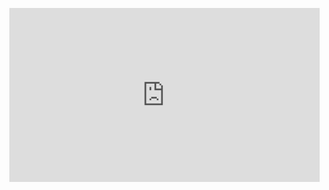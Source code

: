 

<figure class="video_container">
    <iframe width="560" height="315" src="https://www.youtube.com/embed/Oxz1dZXHSZ0" frameborder="0" allowfullscreen></iframe>
</figure>


